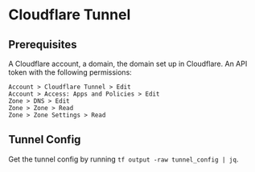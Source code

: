 # Cloudflare Tunnel

## Prerequisites
A Cloudflare account, a domain, the domain set up in Cloudflare. An API token with the following permissions:
```
Account > Cloudflare Tunnel > Edit
Account > Access: Apps and Policies > Edit
Zone > DNS > Edit
Zone > Zone > Read
Zone > Zone Settings > Read
```

## Tunnel Config
Get the tunnel config by running `tf output -raw tunnel_config | jq`.
